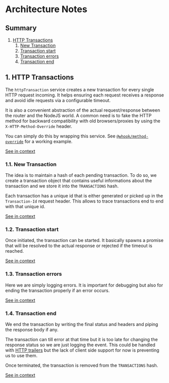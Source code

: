 [//]: # ( )
[//]: # (This file is automatically generated by the `jsarch`)
[//]: # (module. Do not change it elsewhere, changes would)
[//]: # (be overriden.)
[//]: # ( )
# Architecture Notes

## Summary

1. [HTTP Transactions](#1-http-transactions)
   1. [New Transaction](#11-new-transaction)
   2. [Transaction start](#12-transaction-start)
   3. [Transaction errors](#13-transaction-errors)
   4. [Transaction end](#14-transaction-end)


## 1. HTTP Transactions

The `httpTransaction` service creates a new transaction
 for every single HTTP request incoming. It helps
 ensuring each request receives a response and avoid
 idle requests via a configurable timeout.

It is also a convenient abstraction of the actual
 request/response between the router and
 the NodeJS world. A common need is to fake the
 HTTP method for backward compatibility with old
 browsers/proxies by using the
 `X-HTTP-Method-Override` header.

You can simply do this by wrapping this service. See
 [`@whook/method-override`](../whook-method-override/README.md)
 for a working example.

[See in context](./src/index.ts#L160-L177)



### 1.1. New Transaction

The idea is to maintain a hash of each pending
 transaction. To do so, we create a transaction
 object that contains useful informations about
 the transaction and we store it into the
 `TRANSACTIONS` hash.

Each transaction has a unique id that is either
 generated or picked up in the `Transaction-Id`
 request header. This allows to trace
 transactions end to end with that unique id.

[See in context](./src/index.ts#L262-L273)



### 1.2. Transaction start

Once initiated, the transaction can be started. It
   basically spawns a promise that will be resolved
   to the actual response or rejected if the timeout
   is reached.

[See in context](./src/index.ts#L358-L363)



### 1.3. Transaction errors

Here we are simply logging errors.
   It is important for debugging but also for
   ending the transaction properly if an error
   occurs.

[See in context](./src/index.ts#L385-L390)



### 1.4. Transaction end

We end the transaction by writing the final status
   and headers and piping the response body if any.

  The transaction can till error at that time but it
   is too late for changing the response status so
   we are just logging the event.
   This could be handled with
   [HTTP trailers](https://nodejs.org/api/http.html#http_response_addtrailers_headers)
   but the lack of client side support for now is
   preventing us to use them.

   Once terminated, the transaction is removed
from the `TRANSACTIONS` hash.

[See in context](./src/index.ts#L434-L448)

